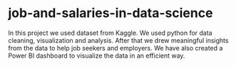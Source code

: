 # job-and-salaries-in-data-science
In this project we used dataset from Kaggle. We used python for data cleaning, visualization and analysis. After that we drew meaningful insights from the data to help job seekers and employers. We have also created a Power BI dashboard to visualize the data in an efficient way.
